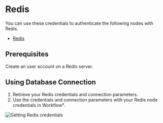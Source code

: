 # Redis

You can use these credentials to authenticate the following nodes with Redis.
- [Redis](/workflow/integrations/nodes/n8n-nodes-base.redis/)

## Prerequisites

Create an user account on a Redis server. 

## Using Database Connection

1. Retrieve your Redis credentials and connection parameters.
2. Use the credentials and connection parameters with your Redis node credentials in Workflow².

![Getting Redis credentials](/_images/integrations/credentials/redis/using-database-connection.gif)
